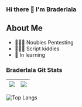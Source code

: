 ### Hi there 👋 I'm Braderlala

## About Me 
- 👨🏻‍💻 Noubies Pentesting
- 👨🏻‍💻 Script kiddies 
- 🔭 In learning

### Braderlala Git Stats
<img src="https://github-readme-stats.vercel.app/api?username=Braderlala&&show_icons=true&count_private=true&theme=radical"/>|<img src="https://github-readme-streak-stats.herokuapp.com/?user=Braderlala&theme=radical"/>|
|---|---|

![Top Langs](https://github-readme-stats.vercel.app/api/top-langs/?username=Braderlala&layout=compact&theme=blueberry)


